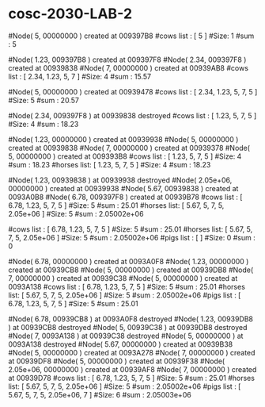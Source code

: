 # cosc-2030-LAB-2
#Node( 5, 00000000 ) created at 009397B8
#cows list  :  [ 5 ]
#Size: 1
#sum : 5

#Node( 1.23, 009397B8 ) created at 009397F8
#Node( 2.34, 009397F8 ) created at 00939838
#Node( 7, 00000000 ) created at 00939AB8
#cows list  :  [ 2.34, 1.23, 5, 7 ]
#Size: 4
#sum : 15.57

#Node( 5, 00000000 ) created at 00939478
#cows list  :  [ 2.34, 1.23, 5, 7, 5 ]
#Size: 5
#sum : 20.57

#Node( 2.34, 009397F8 ) at 00939838 destroyed
#cows list  :  [ 1.23, 5, 7, 5 ]
#Size: 4
#sum : 18.23

#Node( 1.23, 00000000 ) created at 00939938
#Node( 5, 00000000 ) created at 00939838
#Node( 7, 00000000 ) created at 00939378
#Node( 5, 00000000 ) created at 009393B8
#cows list  :  [ 1.23, 5, 7, 5 ]
#Size: 4
#sum : 18.23
#horses list:  [ 1.23, 5, 7, 5 ]
#Size: 4
#sum : 18.23

#Node( 1.23, 00939838 ) at 00939938 destroyed
#Node( 2.05e+06, 00000000 ) created at 00939938
#Node( 5.67, 00939838 ) created at 0093A0B8
#Node( 6.78, 009397F8 ) created at 00939B78
#cows list  :  [ 6.78, 1.23, 5, 7, 5 ]
#Size: 5
#sum : 25.01
#horses list:  [ 5.67, 5, 7, 5, 2.05e+06 ]
#Size: 5
#sum : 2.05002e+06

#cows list  :  [ 6.78, 1.23, 5, 7, 5 ]
#Size: 5
#sum : 25.01
#horses list:  [ 5.67, 5, 7, 5, 2.05e+06 ]
#Size: 5
#sum : 2.05002e+06
#pigs list  :  [  ]
#Size: 0
#sum : 0

#Node( 6.78, 00000000 ) created at 0093A0F8
#Node( 1.23, 00000000 ) created at 00939CB8
#Node( 5, 00000000 ) created at 00939DB8
#Node( 7, 00000000 ) created at 00939C38
#Node( 5, 00000000 ) created at 0093A138
#cows list  :  [ 6.78, 1.23, 5, 7, 5 ]
#Size: 5
#sum : 25.01
#horses list:  [ 5.67, 5, 7, 5, 2.05e+06 ]
#Size: 5
#sum : 2.05002e+06
#pigs list  :  [ 6.78, 1.23, 5, 7, 5 ]
#Size: 5
#sum : 25.01

#Node( 6.78, 00939CB8 ) at 0093A0F8 destroyed
#Node( 1.23, 00939DB8 ) at 00939CB8 destroyed
#Node( 5, 00939C38 ) at 00939DB8 destroyed
#Node( 7, 0093A138 ) at 00939C38 destroyed
#Node( 5, 00000000 ) at 0093A138 destroyed
#Node( 5.67, 00000000 ) created at 00939B38
#Node( 5, 00000000 ) created at 0093A278
#Node( 7, 00000000 ) created at 00939DF8
#Node( 5, 00000000 ) created at 00939F38
#Node( 2.05e+06, 00000000 ) created at 00939AF8
#Node( 7, 00000000 ) created at 00939D78
#cows list  :  [ 6.78, 1.23, 5, 7, 5 ]
#Size: 5
#sum : 25.01
#horses list:  [ 5.67, 5, 7, 5, 2.05e+06 ]
#Size: 5
#sum : 2.05002e+06
#pigs list  :  [ 5.67, 5, 7, 5, 2.05e+06, 7 ]
#Size: 6
#sum : 2.05003e+06
